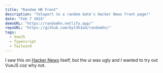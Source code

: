 ```yaml
---
title: "Random HN Front"
description: "Teleport to a random date's Hacker News front page!"
date: "Feb 7 2024"
demoURL: "https://randomhn.netlify.app/"
repoURL: "https://github.com/byt3h3ad/randomhn/"
tags:
  - VueJS
  - Typescript
  - Tailwind
---
```


I saw this on [Hacker News](https://news.ycombinator.com/item?id=39260760) itself, but the ui was ugly and I wanted to try out VueJS coz why not.

